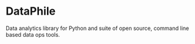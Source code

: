 # DataPhile
Data analytics library for Python and suite of open source, command line based data ops tools.
